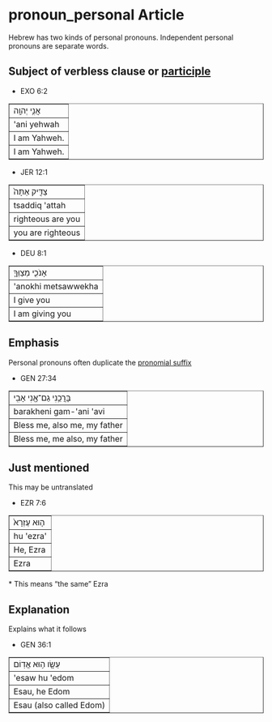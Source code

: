 # pronoun_personal Article
Hebrew has two kinds of personal pronouns. Independent personal pronouns are separate words.

## Subject of verbless clause or [participle](https://git.door43.org/Door43/en-uhg/src/master/content/participle_active/02.md)

* EXO 6:2
<table border="1" class="docutils">
<colgroup>
<col width="100%" />
</colgroup>
<tbody valign="top">
<tr class="row-odd"><td>אֲנִ֥י יְהוָֽה</td>
</tr>
<tr class="row-even"><td>'ani yehwah</td>
</tr>
<tr class="row-odd"><td>I am Yahweh.</td>
</tr>
<tr class="row-even"><td>I am Yahweh.</td>
</tr>
</tbody>
</table>

* JER 12:1
<table border="1" class="docutils">
<colgroup>
<col width="100%" />
</colgroup>
<tbody valign="top">
<tr class="row-odd"><td>צַדִּ֤יק אַתָּה֙</td>
</tr>
<tr class="row-even"><td>tsaddiq 'attah</td>
</tr>
<tr class="row-odd"><td>righteous are you</td>
</tr>
<tr class="row-even"><td>you are righteous</td>
</tr>
</tbody>
</table>

* DEU 8:1
<table border="1" class="docutils">
<colgroup>
<col width="100%" />
</colgroup>
<tbody valign="top">
<tr class="row-odd"><td>אָנֹכִ֧י מְצַוְּךָ֛</td>
</tr>
<tr class="row-even"><td>'anokhi metsawwekha</td>
</tr>
<tr class="row-odd"><td>I give you</td>
</tr>
<tr class="row-even"><td>I am giving you</td>
</tr>
</tbody>
</table>

## Emphasis

Personal pronouns often duplicate the [pronomial suffix](https://git.door43.org/Door43/en-uhg/src/master/content/suffix_pronominal/02.md)

* GEN 27:34
<table border="1" class="docutils">
<colgroup>
<col width="100%" />
</colgroup>
<tbody valign="top">
<tr class="row-odd"><td>בָּרֲכֵ֥נִי גַם־אָ֖נִי אָבִֽי</td>
</tr>
<tr class="row-even"><td>barakheni gam-'ani 'avi</td>
</tr>
<tr class="row-odd"><td>Bless me, also me, my father</td>
</tr>
<tr class="row-even"><td>Bless me, me also, my father</td>
</tr>
</tbody>
</table>

## Just mentioned

This may be untranslated

* EZR 7:6
<table border="1" class="docutils">
<colgroup>
<col width="100%" />
</colgroup>
<tbody valign="top">
<tr class="row-odd"><td>ה֤וּא עֶזְרָא֙</td>
</tr>
<tr class="row-even"><td>hu 'ezra'</td>
</tr>
<tr class="row-odd"><td>He, Ezra</td>
</tr>
<tr class="row-even"><td>Ezra</td>
</tr>
</tbody>
</table>
    * This means “the same” Ezra

## Explanation

Explains what it follows

* GEN 36:1
<table border="1" class="docutils">
<colgroup>
<col width="100%" />
</colgroup>
<tbody valign="top">
<tr class="row-odd"><td>עֵשָׂ֖ו ה֥וּא אֱדֽוֹם</td>
</tr>
<tr class="row-even"><td>'esaw hu 'edom</td>
</tr>
<tr class="row-odd"><td>Esau, he Edom</td>
</tr>
<tr class="row-even"><td>Esau (also called Edom)</td>
</tr>
</tbody>
</table>